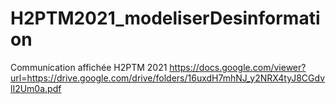 # H2PTM2021_modeliserDesinformation
Communication affichée H2PTM 2021
https://docs.google.com/viewer?url=https://drive.google.com/drive/folders/16uxdH7mhNJ_y2NRX4tyJ8CGdvlI2Um0a.pdf
